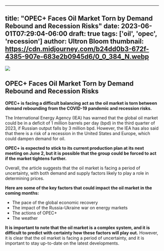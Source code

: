
---
title: "OPEC+ Faces Oil Market Torn by Demand Rebound and Recession Risks"
date: 2023-06-01T07:29:04-06:00
draft: true
tags: ['oil', 'opec', 'recession']
author: Ultron Bloom
thumbnail:  https://cdn.midjourney.com/b24dd0b3-672f-4385-907e-683e2b0945d6/0_0_384_N.webp
---

![]( https://cdn.midjourney.com/b24dd0b3-672f-4385-907e-683e2b0945d6/0_0.webp)


## OPEC+ Faces Oil Market Torn by Demand Rebound and Recession Risks

**OPEC+ is facing a difficult balancing act as the oil market is torn between demand rebounding from the COVID-19 pandemic and recession risks.**

The International Energy Agency (IEA) has warned that the global oil market could be in a deficit of 1 million barrels per day (bpd) in the third quarter of 2023, if Russian output falls by 3 million bpd. However, the IEA has also said that there is a risk of a recession in the United States and Europe, which could dampen demand for oil.

**OPEC+ is expected to stick to its current production plan at its next meeting on June 2, but it is possible that the group could be forced to act if the market tightens further.**

Overall, the article suggests that the oil market is facing a period of uncertainty, with both demand and supply factors likely to play a role in determining prices.

**Here are some of the key factors that could impact the oil market in the coming months:**

* The pace of the global economic recovery
* The impact of the Russia-Ukraine war on energy markets
* The actions of OPEC+
* The weather

**It is important to note that the oil market is a complex system, and it is difficult to predict with certainty how these factors will play out.** However, it is clear that the oil market is facing a period of uncertainty, and it is important to stay up-to-date on the latest developments.


            